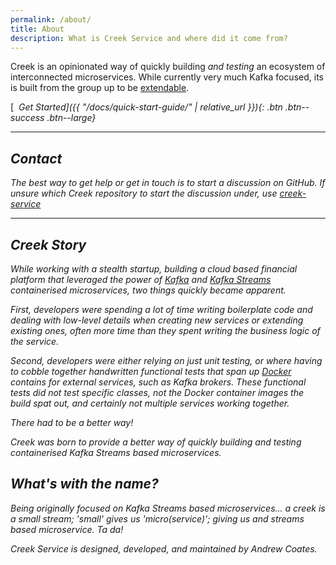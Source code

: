 ```yaml
---
permalink: /about/
title: About
description: What is Creek Service and where did it come from?
---
```


Creek is an opinionated way of quickly building *and testing* an ecosystem of interconnected microservices.
While currently very much Kafka focused, its is built from the group up to be [extendable](/docs/extensions/).

[<i class='fas fa-cog'/>&nbsp; Get Started]({{ "/docs/quick-start-guide/" | relative_url }}){: .btn .btn--success .btn--large}

---

## Contact

The best way to get help or get in touch is to start a discussion on GitHub.
If unsure which Creek repository to start the discussion under, use [creek-service][creek-service-discussion]

---

## Creek Story

While working with a stealth startup, building a cloud based financial platform that leveraged the power
of [Kafka][kafka] and [Kafka Streams][kafka-streams] containerised microservices,
two things quickly became apparent.

First, developers were spending a _lot_ of time writing boilerplate code and dealing with low-level details
when creating new services or extending existing ones, often more time than they spent writing the business logic
of the service.

Second, developers were either relying on just unit testing, or where having to cobble together handwritten
functional tests that span up [Docker][docker] contains for external services, such as Kafka brokers.
These functional tests did not test specific classes, not the Docker container images the build spat out,
and certainly not multiple services working together.

There had to be a better way!

Creek was born to provide a better way of _quickly_ building _and testing_ containerised Kafka Streams based
microservices.

## What's with the name?

Being originally focused on Kafka Streams based microservices... a *creek* is a small stream;
'small' gives us 'micro(service)'; giving us and streams based microservice. Ta da!

[kafka]: https://kafka.apache.org/documentation/
[kafka-streams]: https://kafka.apache.org/documentation/streams/
[docker]: https://www.docker.com/
[creek-service-discussion]: https://github.com/creek-service/creek-service/discussions/new

Creek Service is designed, developed, and maintained by Andrew Coates. 
